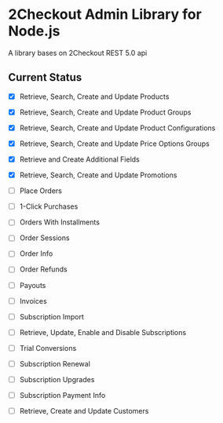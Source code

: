 # 2Checkout Admin Library for Node.js

A library bases on 2Checkout REST 5.0 api

## Current Status

- [x] Retrieve, Search, Create and Update Products
- [x] Retrieve, Search, Create and Update Product Groups
- [x] Retrieve, Search, Create and Update Product Configurations
- [x] Retrieve, Search, Create and Update Price Options Groups
- [x] Retrieve and Create Additional Fields
- [x] Retrieve, Search, Create and Update Promotions
- [ ] Place Orders
- [ ] 1-Click Purchases
- [ ] Orders With Installments
- [ ] Order Sessions
- [ ] Order Info
- [ ] Order Refunds
- [ ] Payouts
- [ ] Invoices
- [ ] Subscription Import
- [ ] Retrieve, Update, Enable and Disable Subscriptions
- [ ] Trial Conversions
- [ ] Subscription Renewal
- [ ] Subscription Upgrades
- [ ] Subscription Payment Info
- [ ] Retrieve, Create and Update Customers

